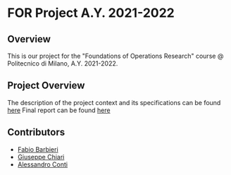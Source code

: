# FOR Project A.Y. 2021-2022

## Overview
This is our project for the "Foundations of Operations Research" course @ Politecnico di Milano, A.Y. 2021-2022.

## Project Overview
The description of the project context and its specifications can be found [here](https://github.com/fabio-barbieri/FOR_project_2021_2022/blob/main/Project%20Specs.pdf)
Final report can be found [here](https://github.com/fabio-barbieri/FOR_project_2021_2022/blob/main/Report.pdf)


## Contributors
* [Fabio Barbieri](https://github.com/fabio-barbieri)
* [Giuseppe Chiari](https://github.com/giuseppe-chiari)
* [Alessandro Conti]()
